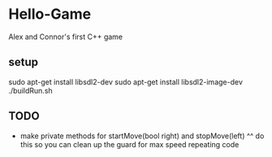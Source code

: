 # Hello-Game
Alex and Connor's first C++ game


## setup
  sudo apt-get install libsdl2-dev
  sudo apt-get install libsdl2-image-dev
  ./buildRun.sh

## TODO
* make private methods for startMove(bool right) and stopMove(left)
  ^^ do this so you can clean up the guard for max speed repeating code

